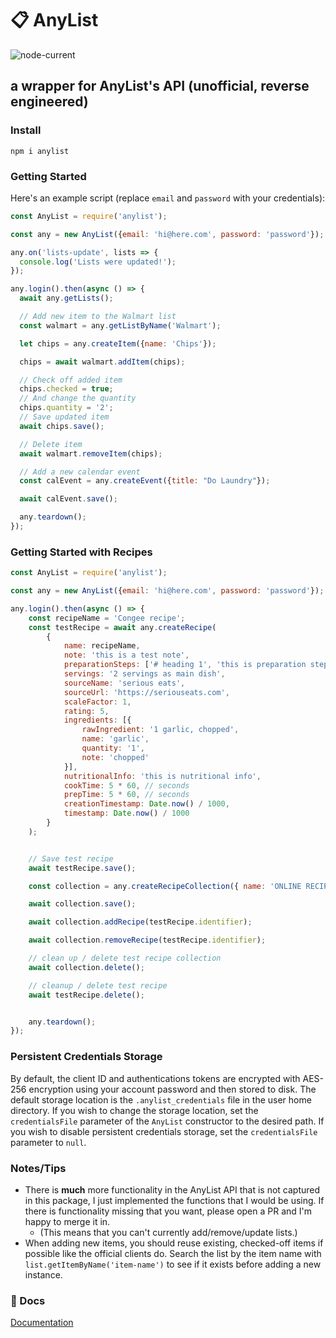 # 📋 AnyList

![node-current](https://img.shields.io/node/v/anylist)

## a wrapper for AnyList's API (unofficial, reverse engineered)

### Install

`npm i anylist`

### Getting Started

Here's an example script (replace `email` and `password` with your credentials):

```javascript
const AnyList = require('anylist');

const any = new AnyList({email: 'hi@here.com', password: 'password'});

any.on('lists-update', lists => {
  console.log('Lists were updated!');
});

any.login().then(async () => {
  await any.getLists();

  // Add new item to the Walmart list
  const walmart = any.getListByName('Walmart');

  let chips = any.createItem({name: 'Chips'});

  chips = await walmart.addItem(chips);

  // Check off added item
  chips.checked = true;
  // And change the quantity
  chips.quantity = '2';
  // Save updated item
  await chips.save();

  // Delete item
  await walmart.removeItem(chips);

  // Add a new calendar event
  const calEvent = any.createEvent({title: "Do Laundry"});

  await calEvent.save();

  any.teardown();
});
```

### Getting Started with Recipes

```javascript
const AnyList = require('anylist');

const any = new AnyList({email: 'hi@here.com', password: 'password'});

any.login().then(async () => {
    const recipeName = 'Congee recipe';
    const testRecipe = await any.createRecipe(
        {
            name: recipeName,
            note: 'this is a test note',
            preparationSteps: ['# heading 1', 'this is preparation step 1'],
            servings: '2 servings as main dish',
            sourceName: 'serious eats',
            sourceUrl: 'https://seriouseats.com',
            scaleFactor: 1,
            rating: 5,
            ingredients: [{
                rawIngredient: '1 garlic, chopped',
                name: 'garlic',
                quantity: '1',
                note: 'chopped'
            }],
            nutritionalInfo: 'this is nutritional info',
            cookTime: 5 * 60, // seconds
            prepTime: 5 * 60, // seconds
            creationTimestamp: Date.now() / 1000,
            timestamp: Date.now() / 1000
        }
    );


    // Save test recipe
    await testRecipe.save();

    const collection = any.createRecipeCollection({ name: 'ONLINE RECIPES' })

    await collection.save();

    await collection.addRecipe(testRecipe.identifier);

    await collection.removeRecipe(testRecipe.identifier);

    // clean up / delete test recipe collection
    await collection.delete();

    // cleanup / delete test recipe
    await testRecipe.delete();


    any.teardown();
});
```


### Persistent Credentials Storage
By default, the client ID and authentications tokens are encrypted with AES-256 encryption using your account password and then stored to disk. The default storage location is the `.anylist_credentials` file in the user home directory. If you wish to change the storage location, set the `credentialsFile` parameter of the `AnyList` constructor to the desired path. If you wish to disable persistent credentials storage, set the `credentialsFile` parameter to `null`.


### Notes/Tips

- There is **much** more functionality in the AnyList API that is not captured in this package, I just implemented the functions that I would be using. If there is functionality missing that you want, please open a PR and I'm happy to merge it in.
  - (This means that you can't currently add/remove/update lists.)
- When adding new items, you should reuse existing, checked-off items if possible like the official clients do. Search the list by the item name with `list.getItemByName('item-name')` to see if it exists before adding a new instance.

### 📖 Docs

[Documentation](https://codetheweb.github.io/anylist/)
